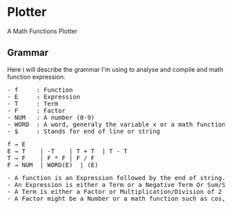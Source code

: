 # Plotter
A Math Functions Plotter

## Grammar

Here i will describe the grammar I'm using to analyse and compile and math function expression.

<pre>
- f     : Function
- E     : Expression
- T     : Term
- F     : Factor
- NUM   : A number (0-9)
- WORD  : A word, generaly the variable x or a math function like sin cos ...
- $     : Stands for end of line or string
</pre>

<pre>
f &rightarrow; E
E &rightarrow; T    | -T    | T + T  | T - T
T &rightarrow; F    | F * F | F / F 
F &rightarrow; NUM  | WORD(E)  | (E)
</pre>

<pre>
- A function is an Expression followed by the end of string.
- An Expression is either a Term or a Negative Term Or Sum/Substrction of 2 Terms
- A Term is either a Factor or Multiplication/Division of 2 Factors
- A Factor might be a Number or a math function such as cos, sin ... followed by open paranthesis and an Expression then a close paranthesis, or an Expression between two parantheses.
</pre>
